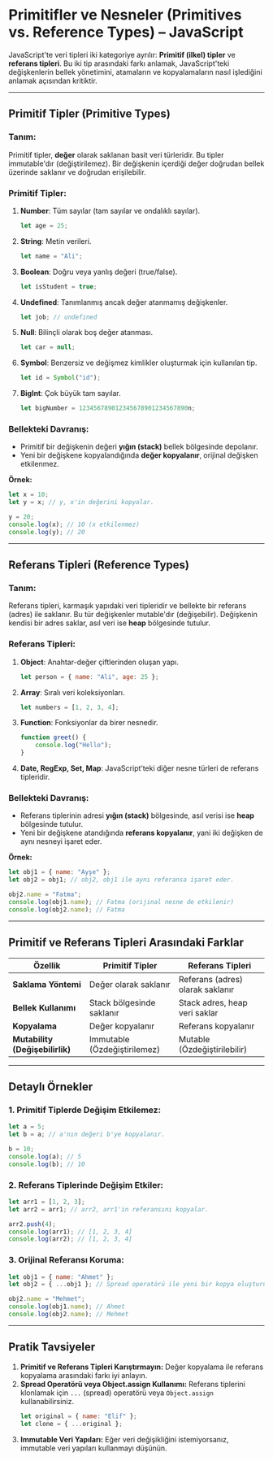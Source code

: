 # Primitifler ve Nesneler (Primitives vs. Reference Types) – JavaScript

JavaScript'te veri tipleri iki kategoriye ayrılır: **Primitif (ilkel) tipler** ve **referans tipleri**. Bu iki tip arasındaki farkı anlamak, JavaScript'teki değişkenlerin bellek yönetimini, atamaların ve kopyalamaların nasıl işlediğini anlamak açısından kritiktir.

---

## Primitif Tipler (Primitive Types)

### Tanım:
Primitif tipler, **değer** olarak saklanan basit veri türleridir. Bu tipler immutable'dır (değiştirilemez). Bir değişkenin içerdiği değer doğrudan bellek üzerinde saklanır ve doğrudan erişilebilir.

### Primitif Tipler:
1. **Number**: Tüm sayılar (tam sayılar ve ondalıklı sayılar).
   ```javascript
   let age = 25;
   ```
2. **String**: Metin verileri.
   ```javascript
   let name = "Ali";
   ```
3. **Boolean**: Doğru veya yanlış değeri (true/false).
   ```javascript
   let isStudent = true;
   ```
4. **Undefined**: Tanımlanmış ancak değer atanmamış değişkenler.
   ```javascript
   let job; // undefined
   ```
5. **Null**: Bilinçli olarak boş değer atanması.
   ```javascript
   let car = null;
   ```
6. **Symbol**: Benzersiz ve değişmez kimlikler oluşturmak için kullanılan tip.
   ```javascript
   let id = Symbol("id");
   ```
7. **BigInt**: Çok büyük tam sayılar.
   ```javascript
   let bigNumber = 123456789012345678901234567890n;
   ```

### Bellekteki Davranış:
- Primitif bir değişkenin değeri **yığın (stack)** bellek bölgesinde depolanır.
- Yeni bir değişkene kopyalandığında **değer kopyalanır**, orijinal değişken etkilenmez.

**Örnek:**
```javascript
let x = 10;
let y = x; // y, x'in değerini kopyalar.

y = 20;
console.log(x); // 10 (x etkilenmez)
console.log(y); // 20
```

---

## Referans Tipleri (Reference Types)

### Tanım:
Referans tipleri, karmaşık yapıdaki veri tipleridir ve bellekte bir referans (adres) ile saklanır. Bu tür değişkenler mutable'dır (değişebilir). Değişkenin kendisi bir adres saklar, asıl veri ise **heap** bölgesinde tutulur.

### Referans Tipleri:
1. **Object**: Anahtar-değer çiftlerinden oluşan yapı.
   ```javascript
   let person = { name: "Ali", age: 25 };
   ```
2. **Array**: Sıralı veri koleksiyonları.
   ```javascript
   let numbers = [1, 2, 3, 4];
   ```
3. **Function**: Fonksiyonlar da birer nesnedir.
   ```javascript
   function greet() {
       console.log("Hello");
   }
   ```
4. **Date, RegExp, Set, Map**: JavaScript’teki diğer nesne türleri de referans tipleridir.

### Bellekteki Davranış:
- Referans tiplerinin adresi **yığın (stack)** bölgesinde, asıl verisi ise **heap** bölgesinde tutulur.
- Yeni bir değişkene atandığında **referans kopyalanır**, yani iki değişken de aynı nesneyi işaret eder.

**Örnek:**
```javascript
let obj1 = { name: "Ayşe" };
let obj2 = obj1; // obj2, obj1 ile aynı referansa işaret eder.

obj2.name = "Fatma";
console.log(obj1.name); // Fatma (orijinal nesne de etkilenir)
console.log(obj2.name); // Fatma
```

---

## Primitif ve Referans Tipleri Arasındaki Farklar

| **Özellik**                | **Primitif Tipler**                                     | **Referans Tipleri**                     |
|-----------------------------|-----------------------------------------------------|-----------------------------------------|
| **Saklama Yöntemi**         | Değer olarak saklanır                                | Referans (adres) olarak saklanır       |
| **Bellek Kullanımı**         | Stack bölgesinde saklanır                             | Stack adres, heap veri saklar            |
| **Kopyalama**               | Değer kopyalanır                                    | Referans kopyalanır                  |
| **Mutability (Değişebilirlik)** | Immutable (Özdeğiştirilemez)                     | Mutable (Özdeğiştirilebilir)        |

---

## Detaylı Örnekler

### 1. Primitif Tiplerde Değişim Etkilemez:
```javascript
let a = 5;
let b = a; // a'nın değeri b'ye kopyalanır.

b = 10;
console.log(a); // 5
console.log(b); // 10
```

### 2. Referans Tiplerinde Değişim Etkiler:
```javascript
let arr1 = [1, 2, 3];
let arr2 = arr1; // arr2, arr1'in referansını kopyalar.

arr2.push(4);
console.log(arr1); // [1, 2, 3, 4]
console.log(arr2); // [1, 2, 3, 4]
```

### 3. Orijinal Referansı Koruma:
```javascript
let obj1 = { name: "Ahmet" };
let obj2 = { ...obj1 }; // Spread operatörü ile yeni bir kopya oluşturulur.

obj2.name = "Mehmet";
console.log(obj1.name); // Ahmet
console.log(obj2.name); // Mehmet
```

---

## Pratik Tavsiyeler
1. **Primitif ve Referans Tipleri Karıştırmayın:** Değer kopyalama ile referans kopyalama arasındaki farkı iyi anlayın.
2. **Spread Operatörü veya Object.assign Kullanımı:** Referans tiplerini klonlamak için `...` (spread) operatörü veya `Object.assign` kullanabilirsiniz.
   ```javascript
   let original = { name: "Elif" };
   let clone = { ...original };
   ```
3. **Immutable Veri Yapıları:** Eğer veri değişikliğini istemiyorsanız, immutable veri yapıları kullanmayı düşünün.

